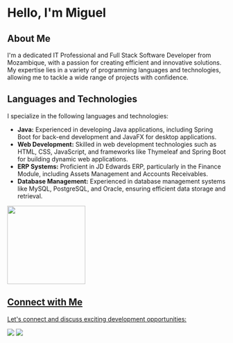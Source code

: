# Hello, I'm Miguel

## About Me
I'm a dedicated IT Professional and Full Stack Software Developer from Mozambique, with a passion for creating efficient and innovative solutions. My expertise lies in a variety of programming languages and technologies, allowing me to tackle a wide range of projects with confidence.

## Languages and Technologies
I specialize in the following languages and technologies:

- **Java:** Experienced in developing Java applications, including Spring Boot for back-end development and JavaFX for desktop applications.
- **Web Development:** Skilled in web development technologies such as HTML, CSS, JavaScript, and frameworks like Thymeleaf and Spring Boot for building dynamic web applications.
- **ERP Systems:** Proficient in JD Edwards ERP, particularly in the Finance Module, including Assets Management and Accounts Receivables.
- **Database Management:** Experienced in database management systems like MySQL, PostgreSQL, and Oracle, ensuring efficient data storage and retrieval.

<a href="https://github.com/mick258">
  <img height="180em" src="https://github-readme-stats-liart-psi.vercel.app/api/top-langs/?username=mick258&layout=compact&langs_count=7&theme=yeblu"/>
</div>
  
## Connect with Me
Let's connect and discuss exciting development opportunities:

<div> 
  <a href = "mailto:mm.nehama@gmail.com"><img src="https://img.shields.io/badge/-Gmail-%23333?style=for-the-badge&logo=gmail&logoColor=white" target="_blank"></a>
  <a href="https://www.linkedin.com/in/miguelnehama" target="_blank"><img src="https://img.shields.io/badge/-LinkedIn-%230077B5?style=for-the-badge&logo=linkedin&logoColor=white" target="_blank"></a> 
</div> 
